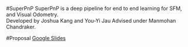#SuperPnP
SuperPnP is a deep pipeline for end to end learning for SFM, and Visual Odometry.  
Developed by Joshua Kang and You-Yi Jau
Advised under Manmohan Chandraker. 


#Proposal
[Google Slides](https://docs.google.com/presentation/d/1brf3iFONtdu1KqmHxVsGKzNr6s91WSIuEdFgtHnTdQY/edit?usp=sharing)

